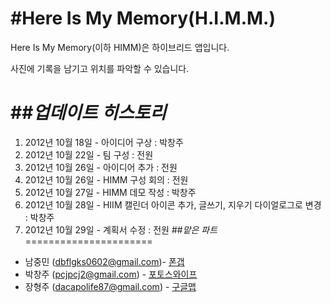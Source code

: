 #**Here Is My Memory(H.I.M.M.)**
======================
Here Is My Memory(이하 HIMM)은 하이브리드 앱입니다.

사진에 기록을 남기고 위치를 파악할 수 있습니다.

##*업데이트 히스토리*
======================
1. 2012년 10월 18일 - 아이디어 구상 : 박창주
2. 2012년 10월 22일 - 팀 구성 : 전원
3. 2012년 10월 26일 - 아이디어 추가 : 전원
4. 2012년 10월 26일 - HIMM 구성 회의 : 전원
5. 2012년 10월 27일 - HIMM 데모 작성 : 박창주
6. 2012년 10월 28일 - HIIM 캘린더 아이콘 추가, 글쓰기, 지우기 다이얼로그로 변경 : 박창주
7. 2012년 10월 29일 - 계획서 수정 : 전원
##*맡은 파트*
======================
- 남중민 (dbflgks0602@gmail.com)- [폰갭](http://phonegap.com)
- 박창주 (pcjpcj2@gmail.com) - [포토스와이프](http://www.photoswipe.com/)
- 장형주 (dacapolife87@gmail.com) - [구글맵](http://code.google.com/p/jquery-ui-map/)
